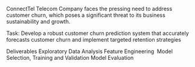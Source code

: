 ConnectTel Telecom Company faces the pressing need to address customer churn, which poses a significant threat to 
its business sustainability and growth.

Task: Develop a robust customer churn prediction system that accurately forecasts customer churn and implement targeted retention strategies

Deliverables
Exploratory Data Analysis
Feature Engineering 
Model Selection, Training and Validation
Model Evaluation



